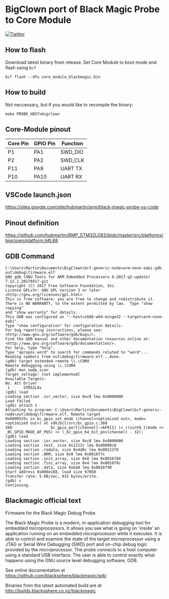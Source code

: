 BigClown port of Black Magic Probe to Core Module
=================


[![Twitter](https://img.shields.io/twitter/follow/BigClownLabs.svg?style=social&label=Follow)](https://twitter.com/BigClownLabs)


## How to flash

Download latest binary from release. Set Core Module to boot mode and flash using `bcf`

```
bcf flash --dfu core_module_blackmagic.bin
```

## How to build
Not neccessary, but if you would like to recompile the binary:
```
make PROBE_HOST=bigclown
```

## Core-Module pinout

| Core Pin  | GPIO Pin  | Function  | 
|-----------|-----------|-----------|
| P1        | PA1       | SWD_DIO   | 
| P2        | PA2       | SWD_CLK   | 
| P11       | PA9       | UART TX   | 
| P10       | PA10      | UART RX   | 

## VSCode launch.json

https://sites.google.com/site/hubmartin/arm/black-magic-probe-vs-code

## Pinout definition

https://github.com/hubmartin/BMP_STM32L083/blob/master/src/platforms/bigclown/platform.h#L68

## GDB Command

```
C:\Users\Martin\Documents\BigClown\bcf-generic-node>arm-none-eabi-gdb out\debug\firmware.elf
GNU gdb (GNU Tools for ARM Embedded Processors 6-2017-q2-update) 7.12.1.20170417-git
Copyright (C) 2017 Free Software Foundation, Inc.
License GPLv3+: GNU GPL version 3 or later <http://gnu.org/licenses/gpl.html>
This is free software: you are free to change and redistribute it.
There is NO WARRANTY, to the extent permitted by law.  Type "show copying"
and "show warranty" for details.
This GDB was configured as "--host=i686-w64-mingw32 --target=arm-none-eabi".
Type "show configuration" for configuration details.
For bug reporting instructions, please see:
<http://www.gnu.org/software/gdb/bugs/>.
Find the GDB manual and other documentation resources online at:
<http://www.gnu.org/software/gdb/documentation/>.
For help, type "help".
Type "apropos word" to search for commands related to "word"...
Reading symbols from out\debug\firmware.elf...done.
(gdb) target extended-remote \\.\COM4
Remote debugging using \\.\COM4
(gdb) mon swdp_scan
Target voltage: [not implemented]
Available Targets:
No. Att Driver
 1      STM32L0x
(gdb) load
Loading section .isr_vector, size 0xc0 lma 0x8000000
Load failed
(gdb) attach 1
Attaching to program: C:\Users\Martin\Documents\BigClown\bcf-generic-node\out\debug\firmware.elf, Remote target
0x0800535c in bc_gpio_set_mode (channel=<optimized out>, mode=<optimized out>) at sdk/bcl/src/bc_gpio.c:360
360                 bc_gpio_port[channel]->AFR[1] |= ((uint8_t)mode >> _BC_GPIO_MODE_AF_POS) << (_bc_gpio_64_bit_pos(channel) - 32);
(gdb) load
Loading section .isr_vector, size 0xc0 lma 0x8000000
Loading section .text, size 0x1212c lma 0x80000c0
Loading section .rodata, size 0x4d8c lma 0x80121f0
Loading section .ARM, size 0x8 lma 0x8016f7c
Loading section .init_array, size 0x8 lma 0x8016f84
Loading section .fini_array, size 0x4 lma 0x8016f8c
Loading section .data, size 0xba0 lma 0x8016f90
Start address 0x800e188, load size 97068
Transfer rate: 5 KB/sec, 915 bytes/write.
(gdb) c
Continuing.
```


## Blackmagic official text

Firmware for the Black Magic Debug Probe.

The Black Magic Probe is a modern, in-application debugging tool for
embedded microprocessors. It allows you see what is going on 'inside' an
application running on an embedded microprocessor while it executes. It is
able to control and examine the state of the target microprocessor using a
JTAG or Serial Wire Debugging (SWD) port and on-chip debug logic provided
by the microprocessor. The probe connects to a host computer using a
standard USB interface. The user is able to control exactly what happens
using the GNU source level debugging software, GDB.

See online documentation at https://github.com/blacksphere/blackmagic/wiki

Binaries from the latest automated build are at http://builds.blacksphere.co.nz/blackmagic

